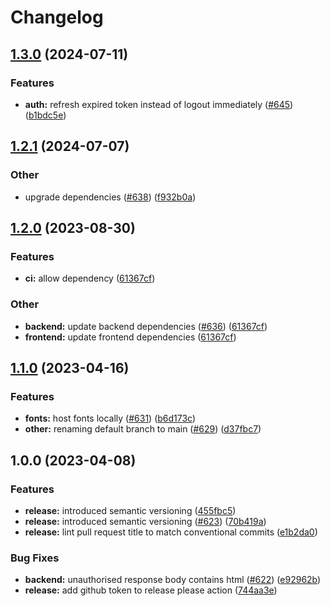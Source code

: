 # Changelog

## [1.3.0](https://github.com/cayacdev/cashbox/compare/v1.2.1...v1.3.0) (2024-07-11)


### Features

* **auth:** refresh expired token instead of logout immediately ([#645](https://github.com/cayacdev/cashbox/issues/645)) ([b1bdc5e](https://github.com/cayacdev/cashbox/commit/b1bdc5e3cc138a631d85ad7873d0b28344e8c855))

## [1.2.1](https://github.com/cayacdev/cashbox/compare/v1.2.0...v1.2.1) (2024-07-07)


### Other

* upgrade dependencies ([#638](https://github.com/cayacdev/cashbox/issues/638)) ([f932b0a](https://github.com/cayacdev/cashbox/commit/f932b0a66aa99e6b329cf9fddf068921ea1f4188))

## [1.2.0](https://github.com/cayacdev/cashbox/compare/v1.1.0...v1.2.0) (2023-08-30)


### Features

* **ci:** allow dependency ([61367cf](https://github.com/cayacdev/cashbox/commit/61367cfb8cb816af662d6b915682e5fa2bd63ebc))


### Other

* **backend:** update backend dependencies ([#636](https://github.com/cayacdev/cashbox/issues/636)) ([61367cf](https://github.com/cayacdev/cashbox/commit/61367cfb8cb816af662d6b915682e5fa2bd63ebc))
* **frontend:** update frontend dependencies ([61367cf](https://github.com/cayacdev/cashbox/commit/61367cfb8cb816af662d6b915682e5fa2bd63ebc))

## [1.1.0](https://github.com/cayacdev/cashbox/compare/v1.0.0...v1.1.0) (2023-04-16)


### Features

* **fonts:** host fonts locally ([#631](https://github.com/cayacdev/cashbox/issues/631)) ([b6d173c](https://github.com/cayacdev/cashbox/commit/b6d173c531c3b03bad8b7c235daaae4da7102ec4))
* **other:** renaming default branch to main ([#629](https://github.com/cayacdev/cashbox/issues/629)) ([d37fbc7](https://github.com/cayacdev/cashbox/commit/d37fbc77aa035a5f76f86527439eb39ff2bb05d8))

## 1.0.0 (2023-04-08)


### Features

* **release:** introduced semantic versioning ([455fbc5](https://github.com/cayacdev/cashbox/commit/455fbc5a49397214ca4298dc2680c5126919303d))
* **release:** introduced semantic versioning ([#623](https://github.com/cayacdev/cashbox/issues/623)) ([70b419a](https://github.com/cayacdev/cashbox/commit/70b419a6a6292cdab672a44ec9abff3933092328))
* **release:** lint pull request title to match conventional commits ([e1b2da0](https://github.com/cayacdev/cashbox/commit/e1b2da054b473fe1618252e990b3486d4aaef82f))


### Bug Fixes

* **backend:** unauthorised response body contains html ([#622](https://github.com/cayacdev/cashbox/issues/622)) ([e92962b](https://github.com/cayacdev/cashbox/commit/e92962b70af28b1113058073cc4d840a5ab4aa76))
* **release:** add github token to release please action ([744aa3e](https://github.com/cayacdev/cashbox/commit/744aa3eedde79ef5a58dbd5e8aa06fe22b9e6f12))
